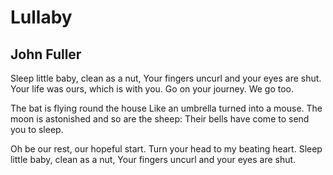 # Lullaby
## John Fuller
Sleep little baby, clean as a nut,
Your fingers uncurl and your eyes are shut.
Your life was ours, which is with you.
Go on your journey. We go too.

The bat is flying round the house
Like an umbrella turned into a mouse.
The moon is astonished and so are the sheep:
Their bells have come to send you to sleep.

Oh be our rest, our hopeful start.
Turn your head to my beating heart.
Sleep little baby, clean as a nut,
Your fingers uncurl and your eyes are shut.